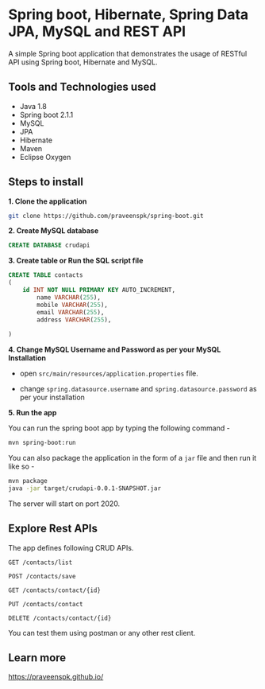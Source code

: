 # Spring boot, Hibernate, Spring Data JPA, MySQL and REST API

A simple Spring boot application that demonstrates the usage of RESTful API using Spring boot, Hibernate and MySQL. 

## Tools and Technologies used

* Java 1.8
* Spring boot 2.1.1
* MySQL
* JPA
* Hibernate
* Maven
* Eclipse Oxygen

## Steps to install

**1. Clone the application**

```bash
git clone https://github.com/praveenspk/spring-boot.git
```

**2. Create MySQL database**

```sql
CREATE DATABASE crudapi
```
	
**3. Create table or Run the SQL script file**

```sql
CREATE TABLE contacts
(
	id INT NOT NULL PRIMARY KEY AUTO_INCREMENT,
    	name VARCHAR(255),
    	mobile VARCHAR(255),
    	email VARCHAR(255),
    	address VARCHAR(255),
    	
)
```
	
**4. Change MySQL Username and Password as per your MySQL Installation**
	
+ open `src/main/resources/application.properties` file.

+ change `spring.datasource.username` and `spring.datasource.password` as per your installation
	
**5. Run the app**

You can run the spring boot app by typing the following command -

```bash
mvn spring-boot:run
```

You can also package the application in the form of a `jar` file and then run it like so -

```bash
mvn package
java -jar target/crudapi-0.0.1-SNAPSHOT.jar
```

The server will start on port 2020.
	
## Explore Rest APIs

The app defines following CRUD APIs.

    GET /contacts/list
    
    POST /contacts/save
    
    GET /contacts/contact/{id}
    
    PUT /contacts/contact
    
    DELETE /contacts/contact/{id}

You can test them using postman or any other rest client.



## Learn more
https://praveenspk.github.io/





